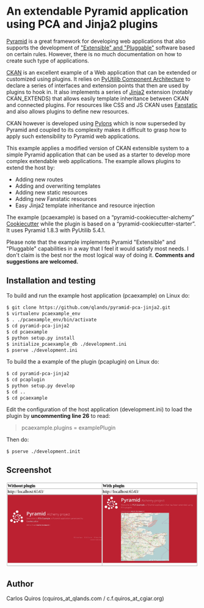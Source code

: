 # An extendable Pyramid application using PCA and Jinja2 plugins

[Pyramid]( https://trypyramid.com/) is a great framework for developing web applications that also supports the development of ["Extensible" and "Pluggable"]( http://docs.pylonsproject.org/projects/pyramid/en/latest/narr/extending.html) software based on certain rules. However, there is no much documentation on how to create such type of applications.

[CKAN]( https://ckan.org/) is an excellent example of a Web application that can be extended or customized using plugins. It relies on [PyUtilib Component Architecture]( https://pypi.python.org/pypi/PyUtilib) to declare a series of interfaces and extension points that then are used by plugins to hook in. It also implements a series of [Jinja2]( http://jinja.pocoo.org/) extension (notably CKAN_EXTENDS) that allows easily template inheritance between CKAN and connected plugins. For resources like CSS and JS CKAN uses [Fanstatic](http://www.fanstatic.org/en/1.0a5/) and also allows plugins to define new resources.

CKAN however is developed using [Pylons](http://pylonsproject.org/about-pylons-framework.html) which is now superseded by Pyramid and coupled to its complexity makes it difficult to grasp how to apply such extensibility to Pyramid web applications.

This example applies a modified version of CKAN extensible system to a simple Pyramid application that can be used as a starter to develop more complex extendable web applications. The example allows plugins to extend the host by:
 - Adding new routes
 - Adding and overwriting templates
 - Adding new static resources
 - Adding new Fanstatic resources
 - Easy Jinja2 template inheritance and resource injection


The example (pcaexample) is based on a “pyramid-cookiecutter-alchemy” [Cookiecutter](https://github.com/audreyr/cookiecutter) while the plugin is based on a “pyramid-cookiecutter-starter”. It uses Pyramid 1.8.3 with PyUtilib 5.4.1.

Please note that the example implements Pyramid "Extensible" and "Pluggable" capabilities in a way that I feel it would satisfy most needs. I don't claim is the best nor the most logical way of doing it. **Comments and suggestions are welcomed.**

## Installation and testing
To build and run the example host application (pcaexample) on Linux do:

    $ git clone https://github.com/qlands/pyramid-pca-jinja2.git
    $ virtualenv pcaexample_env
    $ . ./pcaexample_env/bin/activate
    $ cd pyramid-pca-jinja2
    $ cd pcaexample
    $ python setup.py install
    $ initialize_pcaexample_db ./development.ini
    $ pserve ./development.ini

To build the a example of the plugin (pcaplugin) on Linux do:

    $ cd pyramid-pca-jinja2
    $ cd pcaplugin
    $ python setup.py develop
    $ cd ..
    $ cd pcaexample


Edit the configuration of the host application (development.ini) to load the plugin by **uncommenting line 26** to read:
> pcaexample.plugins = examplePlugin

Then do:

    $ pserve ./development.init

## Screenshot

![Image](/screenshot.png?raw=true "Example home screen with and without plugin")


## Author
Carlos Quiros (cquiros_at_qlands.com / c.f.quiros_at_cgiar.org)